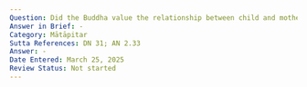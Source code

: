 ```yaml
---
Question: Did the Buddha value the relationship between child and mother and father?
Answer in Brief: -
Category: Mātāpitar
Sutta References: DN 31; AN 2.33
Answer: -
Date Entered: March 25, 2025
Review Status: Not started
---
```

